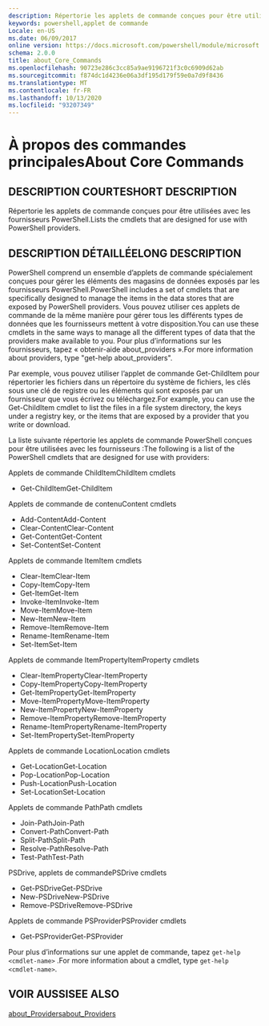 ```yaml
---
description: Répertorie les applets de commande conçues pour être utilisées avec les fournisseurs PowerShell.
keywords: powershell,applet de commande
Locale: en-US
ms.date: 06/09/2017
online version: https://docs.microsoft.com/powershell/module/microsoft.powershell.core/about/about_core_commands?view=powershell-7.1&WT.mc_id=ps-gethelp
schema: 2.0.0
title: about_Core_Commands
ms.openlocfilehash: 90723e286c3cc85a9ae9196721f3c0c6909d62ab
ms.sourcegitcommit: f874dc1d4236e06a3df195d179f59e0a7d9f8436
ms.translationtype: MT
ms.contentlocale: fr-FR
ms.lasthandoff: 10/13/2020
ms.locfileid: "93207349"
---
```

# <a name="about-core-commands"></a><span data-ttu-id="8e2b4-104">À propos des commandes principales</span><span class="sxs-lookup"><span data-stu-id="8e2b4-104">About Core Commands</span></span>

## <a name="short-description"></a><span data-ttu-id="8e2b4-105">DESCRIPTION COURTE</span><span class="sxs-lookup"><span data-stu-id="8e2b4-105">SHORT DESCRIPTION</span></span>
<span data-ttu-id="8e2b4-106">Répertorie les applets de commande conçues pour être utilisées avec les fournisseurs PowerShell.</span><span class="sxs-lookup"><span data-stu-id="8e2b4-106">Lists the cmdlets that are designed for use with PowerShell providers.</span></span>

## <a name="long-description"></a><span data-ttu-id="8e2b4-107">DESCRIPTION DÉTAILLÉE</span><span class="sxs-lookup"><span data-stu-id="8e2b4-107">LONG DESCRIPTION</span></span>

<span data-ttu-id="8e2b4-108">PowerShell comprend un ensemble d’applets de commande spécialement conçues pour gérer les éléments des magasins de données exposés par les fournisseurs PowerShell.</span><span class="sxs-lookup"><span data-stu-id="8e2b4-108">PowerShell includes a set of cmdlets that are specifically designed to manage the items in the data stores that are exposed by PowerShell providers.</span></span>
<span data-ttu-id="8e2b4-109">Vous pouvez utiliser ces applets de commande de la même manière pour gérer tous les différents types de données que les fournisseurs mettent à votre disposition.</span><span class="sxs-lookup"><span data-stu-id="8e2b4-109">You can use these cmdlets in the same ways to manage all the different types of data that the providers make available to you.</span></span> <span data-ttu-id="8e2b4-110">Pour plus d’informations sur les fournisseurs, tapez « obtenir-aide about_providers ».</span><span class="sxs-lookup"><span data-stu-id="8e2b4-110">For more information about providers, type "get-help about_providers".</span></span>

<span data-ttu-id="8e2b4-111">Par exemple, vous pouvez utiliser l’applet de commande Get-ChildItem pour répertorier les fichiers dans un répertoire du système de fichiers, les clés sous une clé de registre ou les éléments qui sont exposés par un fournisseur que vous écrivez ou téléchargez.</span><span class="sxs-lookup"><span data-stu-id="8e2b4-111">For example, you can use the Get-ChildItem cmdlet to list the files in a file system directory, the keys under a registry key, or the items that are exposed by a provider that you write or download.</span></span>

<span data-ttu-id="8e2b4-112">La liste suivante répertorie les applets de commande PowerShell conçues pour être utilisées avec les fournisseurs :</span><span class="sxs-lookup"><span data-stu-id="8e2b4-112">The following is a list of the PowerShell cmdlets that are designed for use with providers:</span></span>

<span data-ttu-id="8e2b4-113">Applets de commande ChildItem</span><span class="sxs-lookup"><span data-stu-id="8e2b4-113">ChildItem cmdlets</span></span>

- <span data-ttu-id="8e2b4-114">Get-ChildItem</span><span class="sxs-lookup"><span data-stu-id="8e2b4-114">Get-ChildItem</span></span>

<span data-ttu-id="8e2b4-115">Applets de commande de contenu</span><span class="sxs-lookup"><span data-stu-id="8e2b4-115">Content cmdlets</span></span>

- <span data-ttu-id="8e2b4-116">Add-Content</span><span class="sxs-lookup"><span data-stu-id="8e2b4-116">Add-Content</span></span>
- <span data-ttu-id="8e2b4-117">Clear-Content</span><span class="sxs-lookup"><span data-stu-id="8e2b4-117">Clear-Content</span></span>
- <span data-ttu-id="8e2b4-118">Get-Content</span><span class="sxs-lookup"><span data-stu-id="8e2b4-118">Get-Content</span></span>
- <span data-ttu-id="8e2b4-119">Set-Content</span><span class="sxs-lookup"><span data-stu-id="8e2b4-119">Set-Content</span></span>

<span data-ttu-id="8e2b4-120">Applets de commande Item</span><span class="sxs-lookup"><span data-stu-id="8e2b4-120">Item cmdlets</span></span>

- <span data-ttu-id="8e2b4-121">Clear-Item</span><span class="sxs-lookup"><span data-stu-id="8e2b4-121">Clear-Item</span></span>
- <span data-ttu-id="8e2b4-122">Copy-Item</span><span class="sxs-lookup"><span data-stu-id="8e2b4-122">Copy-Item</span></span>
- <span data-ttu-id="8e2b4-123">Get-Item</span><span class="sxs-lookup"><span data-stu-id="8e2b4-123">Get-Item</span></span>
- <span data-ttu-id="8e2b4-124">Invoke-Item</span><span class="sxs-lookup"><span data-stu-id="8e2b4-124">Invoke-Item</span></span>
- <span data-ttu-id="8e2b4-125">Move-Item</span><span class="sxs-lookup"><span data-stu-id="8e2b4-125">Move-Item</span></span>
- <span data-ttu-id="8e2b4-126">New-Item</span><span class="sxs-lookup"><span data-stu-id="8e2b4-126">New-Item</span></span>
- <span data-ttu-id="8e2b4-127">Remove-Item</span><span class="sxs-lookup"><span data-stu-id="8e2b4-127">Remove-Item</span></span>
- <span data-ttu-id="8e2b4-128">Rename-Item</span><span class="sxs-lookup"><span data-stu-id="8e2b4-128">Rename-Item</span></span>
- <span data-ttu-id="8e2b4-129">Set-Item</span><span class="sxs-lookup"><span data-stu-id="8e2b4-129">Set-Item</span></span>

<span data-ttu-id="8e2b4-130">Applets de commande ItemProperty</span><span class="sxs-lookup"><span data-stu-id="8e2b4-130">ItemProperty cmdlets</span></span>

- <span data-ttu-id="8e2b4-131">Clear-ItemProperty</span><span class="sxs-lookup"><span data-stu-id="8e2b4-131">Clear-ItemProperty</span></span>
- <span data-ttu-id="8e2b4-132">Copy-ItemProperty</span><span class="sxs-lookup"><span data-stu-id="8e2b4-132">Copy-ItemProperty</span></span>
- <span data-ttu-id="8e2b4-133">Get-ItemProperty</span><span class="sxs-lookup"><span data-stu-id="8e2b4-133">Get-ItemProperty</span></span>
- <span data-ttu-id="8e2b4-134">Move-ItemProperty</span><span class="sxs-lookup"><span data-stu-id="8e2b4-134">Move-ItemProperty</span></span>
- <span data-ttu-id="8e2b4-135">New-ItemProperty</span><span class="sxs-lookup"><span data-stu-id="8e2b4-135">New-ItemProperty</span></span>
- <span data-ttu-id="8e2b4-136">Remove-ItemProperty</span><span class="sxs-lookup"><span data-stu-id="8e2b4-136">Remove-ItemProperty</span></span>
- <span data-ttu-id="8e2b4-137">Rename-ItemProperty</span><span class="sxs-lookup"><span data-stu-id="8e2b4-137">Rename-ItemProperty</span></span>
- <span data-ttu-id="8e2b4-138">Set-ItemProperty</span><span class="sxs-lookup"><span data-stu-id="8e2b4-138">Set-ItemProperty</span></span>

<span data-ttu-id="8e2b4-139">Applets de commande Location</span><span class="sxs-lookup"><span data-stu-id="8e2b4-139">Location cmdlets</span></span>

- <span data-ttu-id="8e2b4-140">Get-Location</span><span class="sxs-lookup"><span data-stu-id="8e2b4-140">Get-Location</span></span>
- <span data-ttu-id="8e2b4-141">Pop-Location</span><span class="sxs-lookup"><span data-stu-id="8e2b4-141">Pop-Location</span></span>
- <span data-ttu-id="8e2b4-142">Push-Location</span><span class="sxs-lookup"><span data-stu-id="8e2b4-142">Push-Location</span></span>
- <span data-ttu-id="8e2b4-143">Set-Location</span><span class="sxs-lookup"><span data-stu-id="8e2b4-143">Set-Location</span></span>

<span data-ttu-id="8e2b4-144">Applets de commande Path</span><span class="sxs-lookup"><span data-stu-id="8e2b4-144">Path cmdlets</span></span>

- <span data-ttu-id="8e2b4-145">Join-Path</span><span class="sxs-lookup"><span data-stu-id="8e2b4-145">Join-Path</span></span>
- <span data-ttu-id="8e2b4-146">Convert-Path</span><span class="sxs-lookup"><span data-stu-id="8e2b4-146">Convert-Path</span></span>
- <span data-ttu-id="8e2b4-147">Split-Path</span><span class="sxs-lookup"><span data-stu-id="8e2b4-147">Split-Path</span></span>
- <span data-ttu-id="8e2b4-148">Resolve-Path</span><span class="sxs-lookup"><span data-stu-id="8e2b4-148">Resolve-Path</span></span>
- <span data-ttu-id="8e2b4-149">Test-Path</span><span class="sxs-lookup"><span data-stu-id="8e2b4-149">Test-Path</span></span>

<span data-ttu-id="8e2b4-150">PSDrive, applets de commande</span><span class="sxs-lookup"><span data-stu-id="8e2b4-150">PSDrive cmdlets</span></span>

- <span data-ttu-id="8e2b4-151">Get-PSDrive</span><span class="sxs-lookup"><span data-stu-id="8e2b4-151">Get-PSDrive</span></span>
- <span data-ttu-id="8e2b4-152">New-PSDrive</span><span class="sxs-lookup"><span data-stu-id="8e2b4-152">New-PSDrive</span></span>
- <span data-ttu-id="8e2b4-153">Remove-PSDrive</span><span class="sxs-lookup"><span data-stu-id="8e2b4-153">Remove-PSDrive</span></span>

<span data-ttu-id="8e2b4-154">Applets de commande PSProvider</span><span class="sxs-lookup"><span data-stu-id="8e2b4-154">PSProvider cmdlets</span></span>

- <span data-ttu-id="8e2b4-155">Get-PSProvider</span><span class="sxs-lookup"><span data-stu-id="8e2b4-155">Get-PSProvider</span></span>

<span data-ttu-id="8e2b4-156">Pour plus d’informations sur une applet de commande, tapez `get-help <cmdlet-name>` .</span><span class="sxs-lookup"><span data-stu-id="8e2b4-156">For more information about a cmdlet, type `get-help <cmdlet-name>`.</span></span>

## <a name="see-also"></a><span data-ttu-id="8e2b4-157">VOIR AUSSI</span><span class="sxs-lookup"><span data-stu-id="8e2b4-157">SEE ALSO</span></span>

[<span data-ttu-id="8e2b4-158">about_Providers</span><span class="sxs-lookup"><span data-stu-id="8e2b4-158">about_Providers</span></span>](about_Providers.md)

